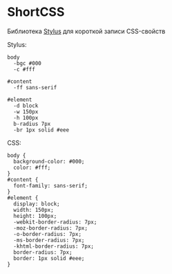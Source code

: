 ShortCSS
========

Библиотека [Stylus](http://stylus-lang.com) для короткой записи CSS-свойств

Stylus:

    body
      -bgc #000
      -c #fff

    #content
      -ff sans-serif

    #element
      -d block
      -w 150px
      -h 100px
      b-radius 7px
      -br 1px solid #eee

CSS:

    body {
      background-color: #000;
      color: #fff;
    }
    #content {
      font-family: sans-serif;
    }
    #element {
      display: block;
      width: 150px;
      height: 100px;
      -webkit-border-radius: 7px;
      -moz-border-radius: 7px;
      -o-border-radius: 7px;
      -ms-border-radius: 7px;
      -khtml-border-radius: 7px;
      border-radius: 7px;
      border: 1px solid #eee;
    }

